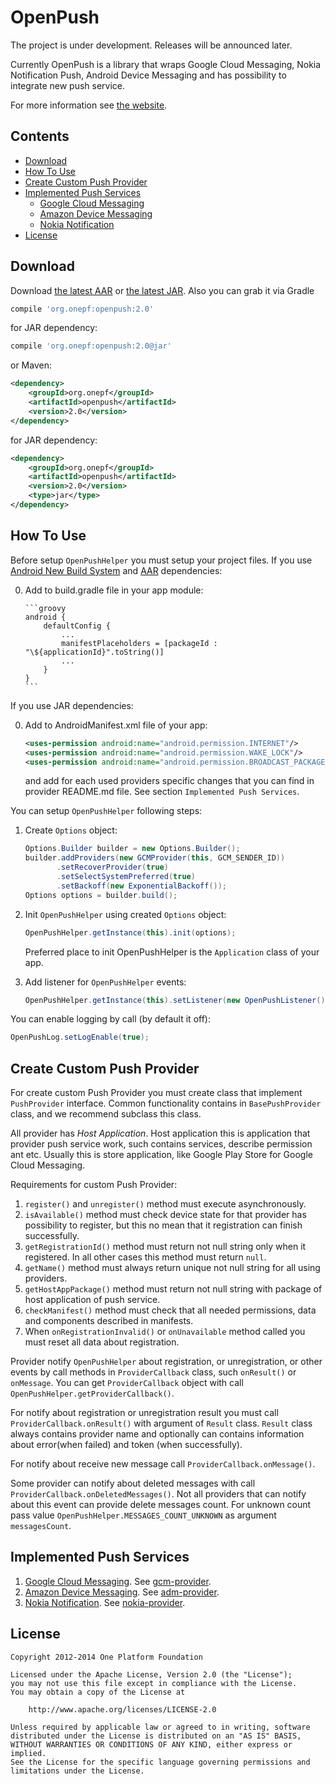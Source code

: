 # OpenPush

The project is under development.
Releases will be announced later.

Currently OpenPush is a library that wraps Google Cloud Messaging, Nokia Notification Push,
Android Device Messaging and has possibility to integrate new push service.

For more information see [the website][9].



## Contents

- [Download](#user-content-download)
- [How To Use](#user-content-how-to-use)
- [Create Custom Push Provider](#user-content-create-custom-push-provider)
- [Implemented Push Services](#user-content-implemented-push-services)
    - [Google Cloud Messaging][4]
    - [Amazon Device Messaging][5]
    - [Nokia Notification][6]
- [License](#user-content-license)



## Download

Download [the latest AAR][10] or [the latest JAR][8]. Also you can grab it via Gradle
```groovy
compile 'org.onepf:openpush:2.0'
```
for JAR dependency:
```groovy
compile 'org.onepf:openpush:2.0@jar'
```

or Maven:
```xml
<dependency>
    <groupId>org.onepf</groupId>
    <artifactId>openpush</artifactId>
    <version>2.0</version>
</dependency>
```
for JAR dependency:
```xml
<dependency>
    <groupId>org.onepf</groupId>
    <artifactId>openpush</artifactId>
    <version>2.0</version>
    <type>jar</type>
</dependency>
```



## How To Use

Before setup `OpenPushHelper` you must setup your project files.
If you use [Android New Build System][7] and [AAR][11] dependencies:

0. Add to build.gradle file in your app module:

       ```groovy
       android {
           defaultConfig {
               ...
               manifestPlaceholders = [packageId : "\${applicationId}".toString()]
               ...
           }
       }
       ```

If you use JAR dependencies:

0. Add to AndroidManifest.xml file of your app:

      ```xml
      <uses-permission android:name="android.permission.INTERNET"/>
      <uses-permission android:name="android.permission.WAKE_LOCK"/>
      <uses-permission android:name="android.permission.BROADCAST_PACKAGE_REMOVED"/>
      ```

      and add for each used providers specific changes that you can find in provider README.md file.
      See section `Implemented Push Services`.

You can setup `OpenPushHelper` following steps:

1. Create `Options` object:

    ```java
    Options.Builder builder = new Options.Builder();
    builder.addProviders(new GCMProvider(this, GCM_SENDER_ID))
           .setRecoverProvider(true)
           .setSelectSystemPreferred(true)
           .setBackoff(new ExponentialBackoff());
    Options options = builder.build();
    ```

2. Init `OpenPushHelper` using created `Options` object:

    ```java
    OpenPushHelper.getInstance(this).init(options);
    ```

    Preferred place to init OpenPushHelper is the `Application` class of your app.

3. Add listener for `OpenPushHelper` events:

    ```java
    OpenPushHelper.getInstance(this).setListener(new OpenPushListener());
    ```

You can enable logging by call (by default it off):

```java
OpenPushLog.setLogEnable(true);
```

## Create Custom Push Provider

For create custom Push Provider you must create class that implement `PushProvider` interface.
Common functionality contains in `BasePushProvider` class, and we recommend subclass this class.

All provider has <i>Host Application</i>. Host application this is application that provider
push service work, such contains services, describe permission ant etc.
Usually this is store application, like Google Play Store for Google Cloud Messaging.

Requirements for custom Push Provider:

1. `register()` and `unregister()` method must execute asynchronously.
2. `isAvailable()` method must check device state for that provider has possibility to register,
    but this no mean that it registration can finish successfully.
3. `getRegistrationId()` method must return not null string only when it registered.
    In all other cases this method must return `null`.
4. `getName()` method must always return unique not null string for all using providers.
5. `getHostAppPackage()` method must return not null string with package of host application
    of push service.
6. `checkManifest()` method must check that all needed permissions, data and
   components described in manifests.
7. When `onRegistrationInvalid()` or `onUnavailable` method called
   you must reset all data about registration.

Provider notify `OpenPushHelper` about registration, or unregistration, or other events by
call methods in `ProviderCallback` class, such `onResult()` or `onMessage`.
You can get `ProviderCallback` object with call `OpenPushHelper.getProviderCallback()`.

For notify about registration or unregistration result you must call `ProviderCallback.onResult()`
with argument of `Result` class. `Result` class always contains provider name and optionally can
contains information about error(when failed) and token (when successfully).

For notify about receive new message call `ProviderCallback.onMessage()`.

Some provider can notify about deleted messages with call `ProviderCallback.onDeletedMessages()`.
Not all providers that can notify about this event can provide delete messages count.
For unknown count pass value `OpenPushHelper.MESSAGES_COUNT_UNKNOWN` as argument `messagesCount`.

## Implemented Push Services

1. [Google Cloud Messaging][1]. See [gcm-provider][4].
2. [Amazon Device Messaging][2]. See [adm-provider][5].
3. [Nokia Notification][3]. See [nokia-provider][6].



## License

    Copyright 2012-2014 One Platform Foundation

    Licensed under the Apache License, Version 2.0 (the "License");
    you may not use this file except in compliance with the License.
    You may obtain a copy of the License at

        http://www.apache.org/licenses/LICENSE-2.0

    Unless required by applicable law or agreed to in writing, software
    distributed under the License is distributed on an "AS IS" BASIS,
    WITHOUT WARRANTIES OR CONDITIONS OF ANY KIND, either express or implied.
    See the License for the specific language governing permissions and
    limitations under the License.


[1]: https://developer.android.com/google/gcm/index.html
[2]: https://developer.amazon.com/appsandservices/apis/engage/device-messaging
[3]: http://developer.nokia.com/resources/library/nokia-x/nokia-notifications.html
[4]: providers/gcm
[5]: providers/adm
[6]: providers/nokia
[7]: http://tools.android.com/tech-docs/new-build-system
[8]: http://LINK_TO_the_latest_JAR.
[9]: http://www.onepf.org/openpush/
[10]: http://LINK_TO_the_latest_AAR.
[11]: http://tools.android.com/tech-docs/new-build-system/aar-format
